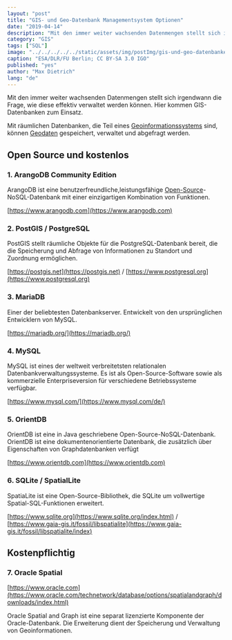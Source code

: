 ```yaml
---
layout: "post"
title: "GIS- und Geo-Datenbank Managementsystem Optionen"
date: "2019-04-14"
description: "Mit den immer weiter wachsenden Datenmengen stellt sich irgendwann die Frage, wie diese effektiv verwaltet werden können. Hier kommen GIS-Datenbanken zum Einsatz."
category: "GIS"
tags: ["SQL"]
image: "../../../../../static/assets/img/postImg/gis-und-geo-datenbanken.jpg"
caption: "ESA/DLR/FU Berlin; CC BY-SA 3.0 IGO"
published: "yes"
author: "Max Dietrich"
lang: "de"
---
```


Mit den immer weiter wachsenden Datenmengen stellt sich irgendwann die Frage, wie diese effektiv verwaltet werden können. Hier kommen GIS-Datenbanken zum Einsatz.

Mit räumlichen Datenbanken, die Teil eines [Geoinformationssystems](/gis/was-ist-gis "Geoinformationssystem") sind, können [Geodaten](/gis/was-sind-geodaten) gespeichert, verwaltet und abgefragt werden.

## [](#open-source-und-kostenlos)**Open Source und kostenlos**

### [](#1-arangodb-community-edition)1\. ArangoDB Community Edition

ArangoDB ist eine benutzerfreundliche,leistungsfähige [Open-Source](/gis/open-source-gis-anwendungen/ "Open-Source GIS-Anwendungen")-NoSQL-Datenbank mit einer einzigartigen Kombination von Funktionen.

[https://www.arangodb.com](https://www.arangodb.com)

### [](#2-postgis--postgresql)2\. PostGIS / PostgreSQL

PostGIS stellt räumliche Objekte für die PostgreSQL-Datenbank bereit, die die Speicherung und Abfrage von Informationen zu Standort und Zuordnung ermöglichen.

[https://postgis.net](https://postgis.net) / [https://www.postgresql.org](https://www.postgresql.org)

### [](#3-mariadb)3\. MariaDB

Einer der beliebtesten Datenbankserver. Entwickelt von den ursprünglichen Entwicklern von MySQL.

[https://mariadb.org/](https://mariadb.org/)

### [](#4-mysql)4\. MySQL

MySQL ist eines der weltweit verbreitetsten relationalen Datenbankverwaltungssysteme. Es ist als Open-Source-Software sowie als kommerzielle Enterpriseversion für verschiedene Betriebssysteme verfügbar.

[https://www.mysql.com/](https://www.mysql.com/de/)

### [](#5-orientdb)5\. OrientDB

OrientDB ist eine in Java geschriebene Open-Source-NoSQL-Datenbank. OrientDB ist eine dokumentenorientierte Datenbank, die zusätzlich über Eigenschaften von Graphdatenbanken verfügt

[https://www.orientdb.com](https://www.orientdb.com)

### [](#6-sqlite--spatiallite)6\. SQLite / SpatialLite

SpatiaLite ist eine Open-Source-Bibliothek, die SQLite um vollwertige Spatial-SQL-Funktionen erweitert.

[https://www.sqlite.org](https://www.sqlite.org/index.html) / [https://www.gaia-gis.it/fossil/libspatialite](https://www.gaia-gis.it/fossil/libspatialite/index)

## [](#kostenpflichtig)**Kostenpflichtig**

### [](#7-oracle-spatial)7\. Oracle Spatial

[https://www.oracle.com](https://www.oracle.com/technetwork/database/options/spatialandgraph/downloads/index.html)

Oracle Spatial and Graph ist eine separat lizenzierte Komponente der Oracle-Datenbank. Die Erweiterung dient der Speicherung und Verwaltung von Geoinformationen.